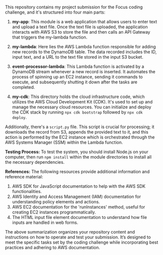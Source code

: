 This repository contains my project submission for the Focus coding challenge, and it's structured into four main parts:

1) **my-app**: 
This module is a web application that allows users to enter text and upload a text file. Once the text file is uploaded, the application interacts with AWS S3 to store the file and then calls an API Gateway that triggers the my-lambda function.

2) **my-lambda**: 
Here lies the AWS Lambda function responsible for adding new records to the DynamoDB table. The data recorded includes the ID, input text, and a URL to the text file stored in the input S3 bucket.

3) **event-processor-lambda**: 
This Lambda function is activated by a DynamoDB stream whenever a new record is inserted. It automates the process of spinning up an EC2 instance, sending it commands to execute, and subsequently shutting it down after the tasks are completed.

4) **my-cdk**: 
This directory holds the cloud infrastructure code, which utilizes the AWS Cloud Development Kit (CDK). It's used to set up and manage the necessary cloud resources. You can initialize and deploy the CDK stack by running `npx cdk bootstrap` followed by `npx cdk deploy`.

Additionally, there's a `script.py` file. This script is crucial for processing; it downloads the record from S3, appends the provided text to it, and this action is performed by the EC2 instance which is orchestrated through the AWS Systems Manager (SSM) within the Lambda function.

**Testing Process:**
To test the system, you should install Node.js on your computer, then run `npm install` within the module directories to install all the necessary dependencies.

**References:**
The following resources provide additional information and reference material:
1) AWS SDK for JavaScript documentation to help with the AWS SDK functionalities.
2) AWS Identity and Access Management (IAM) documentation for understanding policy elements and actions.
3) AWS EC2 documentation for the 'runInstances' method, useful for creating EC2 instances programmatically.
4) The HTML input file element documentation to understand how file inputs are handled in web forms. 

The above summarization organizes your repository content and instructions on how to operate and test your submission. It’s designed to meet the specific tasks set by the coding challenge while incorporating best practices and adhering to AWS documentation.
